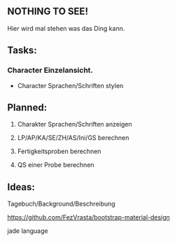 ## NOTHING TO SEE!

Hier wird mal stehen was das Ding kann.

## Tasks:
### Character Einzelansicht.

* Character Sprachen/Schriften stylen

## Planned:

1. Charakter Sprachen/Schriften anzeigen

1. LP/AP/KA/SE/ZH/AS/Ini/GS berechnen

1. Fertigkeitsproben berechnen

1. QS einer Probe berechnen

## Ideas: 
Tagebuch/Background/Beschreibung

https://github.com/FezVrasta/bootstrap-material-design

jade language
